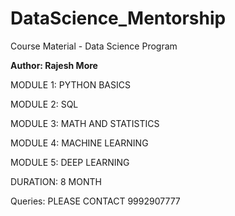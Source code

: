 # DataScience_Mentorship
Course Material - Data Science Program

**Author: Rajesh More**

MODULE 1: PYTHON BASICS

MODULE 2: SQL

MODULE 3: MATH AND STATISTICS

MODULE 4: MACHINE LEARNING

MODULE 5: DEEP LEARNING

DURATION: 8 MONTH

Queries: PLEASE CONTACT 9992907777


